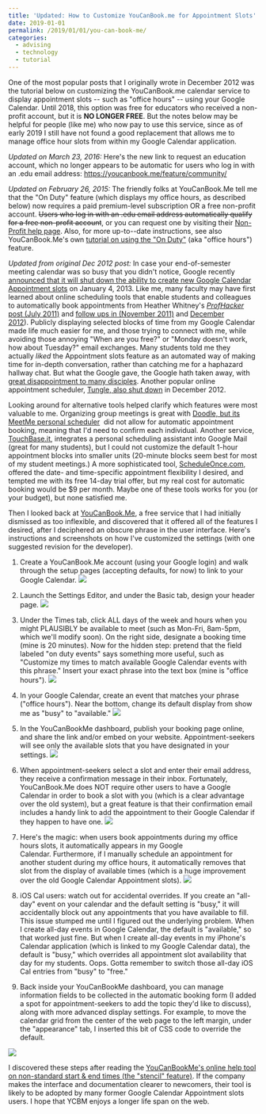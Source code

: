 ```yaml
---
title: 'Updated: How to Customize YouCanBook.me for Appointment Slots'
date: 2019-01-01
permalink: /2019/01/01/you-can-book-me/
categories:
  - advising
  - technology
  - tutorial
---
```

One of the most popular posts that I originally wrote in December 2012 was the tutorial below on customizing the YouCanBook.me calendar service to display appointment slots -- such as "office hours" -- using your Google Calendar. Until 2018, this option was free for educators who received a non-profit account, but it is **NO LONGER FREE**. But the notes below may be helpful for people (like me) who now pay to use this service, since as of early 2019 I still have not found a good replacement that allows me to manage office hour slots from within my Google Calendar application.

<em>Updated on March 23, 2016:</em>&nbsp;Here's the new link to request an education account, which no longer appears to be automatic for users who log in with an .edu email address:&nbsp;<a href="https://youcanbook.me/feature/community/">https://youcanbook.me/feature/community/</a>

<em>Updated on February 26, 2015: </em>The friendly folks at YouCanBook.Me tell me that the "On Duty" feature (which displays my office hours, as described below) now requires a paid premium-level subscription OR a free non-profit account. <del>Users who log in with an .edu email address automatically qualify for a free non-profit account</del>, or you can request one by visiting their <a href="https://gb.youcanbook.me/nonprofit.jsp">Non-Profit help page</a>. Also, for more up-to--date instructions, see also YouCanBook.Me's own <a href="https://ga.youcanbook.me/feature/onduty">tutorial on using the "On Duty"</a> (aka "office hours") feature.

<em>Updated from original Dec 2012 post:</em>
In case your end-of-semester meeting calendar was so busy that you didn't notice, Google recently <a title="announcement" href="http://googleblog.blogspot.com/2012/12/winter-cleaning.html" target="_blank" rel="noopener">announced that it will shut down the ability to create new Google Calendar Appointment slots</a>&nbsp;on&nbsp;January 4, 2013. Like me, many faculty may have first learned about online scheduling tools that enable students and colleagues to automatically book appointments from Heather Whitney's <a title="ProfHacker" href="http://chronicle.com/blogs/profhacker/scheduling-101-appointment-slots-in-google-calendar/34575" target="_blank" rel="noopener"><em>ProfHacker</em> post (July 2011)</a>&nbsp;and <a title="ProfHacker" href="http://chronicle.com/blogs/profhacker/follow-up-appointments-slots-in-google-calendar/37209" target="_blank" rel="noopener">follow ups in (November 2011)</a>&nbsp;and&nbsp;<a href="http://chronicle.com/blogs/profhacker/google-calendar-cancels-appointment-slots-implications-for-scheduling-office-hours/45067" target="_blank" rel="noopener">December 2012</a>).&nbsp;Publicly displaying selected blocks of time from my Google Calendar made life much easier for me, and those trying to connect with me, while avoiding those annoying "When are you free?" or "Monday doesn't work, how about Tuesday?" email exchanges. Many students told me they actually <em>liked</em>&nbsp;the Appointment slots feature as an automated way of making time for in-depth conversation, rather than catching me for a haphazard hallway chat. But what the Google gave, the Google hath taken away, with <a title="GoogleProductForums" href="https://productforums.google.com/forum/?fromgroups=#!topic/calendar/chG8bTXFbbE" target="_blank" rel="noopener">great disappointment to many disciples</a>. Another popular online appointment scheduler, <a title="tungle" href="http://www.tungle.me/blog.html" target="_blank" rel="noopener">Tungle, also shut down</a> in December 2012.

Looking around for alternative tools helped clarify which features were most valuable to me. Organizing group meetings is great with <a title="Doodle MeetMe" href="http://www.doodle.com/about/meetMe.html" target="_blank" rel="noopener">Doodle, but its MeetMe personal scheduler</a> &nbsp;did not allow for automatic appointment booking, meaning that I'd need to confirm each individual. Another service, <a title="TouchBaseIt" href="http://www.touchbase.it/" target="_blank" rel="noopener">TouchBase.it</a>, integrates a personal scheduling assistant into Google Mail (great for many students), but I could not customize the default 1-hour appointment blocks into smaller units (20-minute blocks seem best for most of my student meetings.) A more sophisticated tool, <a title="ScheduleOnce" href="http://www.scheduleonce.com/" target="_blank" rel="noopener">ScheduleOnce.com</a>, offered the date- and time-specific appointment flexibility I desired, and tempted me with its free 14-day trial offer, but my real cost for automatic booking would be $9 per month. Maybe one of these tools works for you (or your budget), but none satisfied me.

Then I looked back at <a title="YouCanBookMe" href="http://youcanbook.me/" target="_blank" rel="noopener">YouCanBook.Me</a>, a free service that I had initially dismissed as too inflexible, and discovered that it offered all of the features I desired, after I deciphered an obscure phrase in the user interface. Here's instructions and screenshots on how I've customized the settings (with one suggested revision for the developer).

1) Create a YouCanBook.Me account (using your Google login) and walk through the setup pages (accepting defaults, for now) to link to your Google Calendar.
![](images/2012/YouCanBookMeSetup.png)

2) Launch the Settings Editor, and under the Basic tab, design your header page.
![](images/2012/YouCanBookMeBasicScreen.png)

3) Under the Times tab, click ALL days of the week and hours when you might PLAUSIBLY be available to meet (such as Mon-Fri, 8am-5pm, which we'll modify soon). On the right side, designate a booking time (mine is 20 minutes). Now for the hidden step: pretend that the field labeled "on duty events" says something more useful, such as "Customize my times to match available Google Calendar events with this phrase." Insert your exact phrase into the text box (mine is "office hours").
![](images/2012/YouCanBookMeTimesScreen.png)

4) In your Google Calendar, create an event that matches your phrase ("office hours"). Near the bottom, change its default display from show me as "busy" to "available."
![](images/2012/YCBMGoogleCalendarEvent.jpg)

5) In the YouCanBookMe dashboard, publish your booking page online, and share the link and/or embed on your website. Appointment-seekers will see only the available slots that you have designated in your settings.
![](images/2012/YouCanBookMeUserView.png)

6) When appointment-seekers select a slot and enter their email address, they receive a confirmation message in their inbox. Fortunately, YouCanBook.Me does NOT require other users to have a Google Calendar in order to book a slot with you (which is a clear advantage over the old system), but a great feature is that their confirmation email includes a handy link to add the appointment to their Google Calendar if they happen to have one.
![](images/2012/YouCanBookMeBookingScreen.png)

7) Here's the magic: when users book appointments during my office hours slots, it automatically appears in my Google Calendar.&nbsp;Furthermore, if I manually schedule an appointment for another student during my office hours, it automatically removes that slot from the display of available times (which is a huge improvement over the old Google Calendar Appointment slots).
![](images/2012/YouCanBookMeGCalBookedView.png)

8) iOS Cal users: watch out for accidental overrides. If you create an "all-day" event on your calendar and the default setting is "busy," it will accidentally block out any appointments that you have available to fill. This issue stumped me until I figured out the underlying problem. When I create all-day events in Google Calendar, the default is "available," so that worked just fine. But when I create all-day events in my iPhone's Calendar application (which is linked to my Google Calendar data), the default is "busy," which overrides all appointment slot availability that day for my students. Oops. Gotta remember to switch those all-day iOS Cal entries from "busy" to "free."

9) Back inside your YouCanBookMe dashboard, you can manage information fields to be collected in the automatic booking form (I added a spot for appointment-seekers to add the topic they'd like to discuss), along with more advanced display settings. For example, to move the calendar grid from the center of the web page to the left margin, under the "appearance" tab, I inserted this bit of CSS code to override the default.

![](images/2012/YouCanBookMeAppearanceCSS.png)

I discovered these steps after reading the&nbsp;<a title="YCBM help tool" href="http://feedbackfrenzy.com/service/item.jsp?instance=ycbm&amp;item=uvHaDGFbPdfrf2au2QP4" target="_blank" rel="noopener">YouCanBookMe's online help tool on non-standard start &amp; end times (the "stencil" feature)</a>. If the company makes the interface and documentation clearer to newcomers, their tool is likely to be adopted by many former Google Calendar Appointment slots users. I hope that YCBM enjoys a longer life span on the web.
